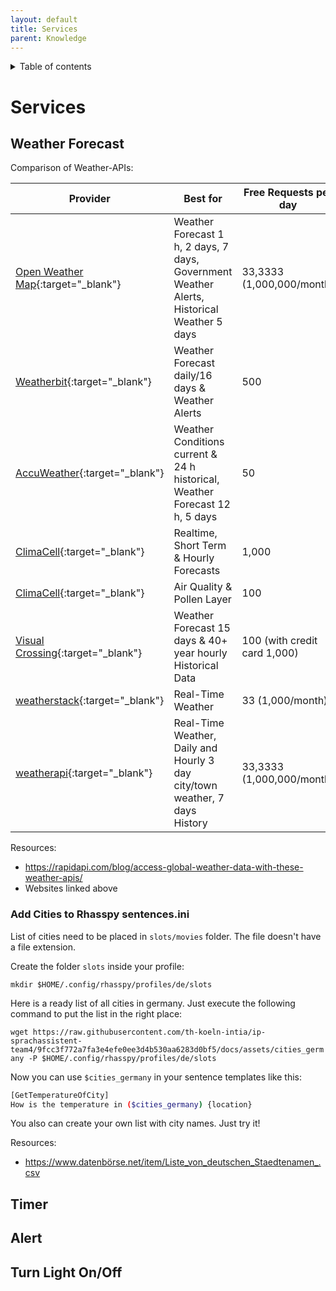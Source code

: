 ```yaml
---
layout: default
title: Services
parent: Knowledge
---
```


<details close markdown="block">
  <summary>
    Table of contents
  </summary>
  {: .text-delta }
1. TOC
{:toc}
</details>

# Services

## Weather Forecast

Comparison of Weather-APIs:

| Provider                                                                           | Best for                                                                                       | Free Requests per day
|------------------------------------------------------------------------------------|------------------------------------------------------------------------------------------------|---------------------------------
| [Open Weather Map](https://openweathermap.org){:target="_blank"}                   | Weather Forecast 1 h, 2 days, 7 days, Government Weather Alerts, Historical Weather 5 days     | 33,3333 (1,000,000/month)
| [Weatherbit](https://www.weatherbit.io){:target="_blank"}                          | Weather Forecast daily/16 days & Weather Alerts                                                | 500
| [AccuWeather](https://developer.accuweather.com){:target="_blank"}                 | Weather Conditions current & 24 h historical, Weather Forecast 12 h, 5 days                    | 50
| [ClimaCell](https://www.climacell.co/){:target="_blank"}                           | Realtime, Short Term & Hourly Forecasts                                                        | 1,000
| [ClimaCell](https://www.climacell.co/){:target="_blank"}                           | Air Quality & Pollen Layer                                                                     | 100
| [Visual Crossing](https://www.visualcrossing.com/weather-api){:target="_blank"}    | Weather Forecast 15 days & 40+ year hourly Historical Data                                     | 100 (with credit card 1,000)
| [weatherstack](https://weatherstack.com){:target="_blank"}                         | Real-Time Weather                                                                              | 33 (1,000/month)
| [weatherapi](http://www.weatherapi.com){:target="_blank"}                          | Real-Time Weather, Daily and Hourly 3 day city/town weather, 7 days History                    | 33,3333 (1,000,000/month)

Resources:
* https://rapidapi.com/blog/access-global-weather-data-with-these-weather-apis/
* Websites linked above

### Add Cities to Rhasspy sentences.ini

List of cities need to be placed in ``slots/movies`` folder. The file doesn't have a file extension.

Create the folder ``slots`` inside your profile:

``mkdir $HOME/.config/rhasspy/profiles/de/slots``

Here is a ready list of all cities in germany. Just execute the following command to put the list in the right place:

``wget https://raw.githubusercontent.com/th-koeln-intia/ip-sprachassistent-team4/9fcc3f772a7fa3e4efe0ee3d4b530aa6283d0bf5/docs/assets/cities_germany -P $HOME/.config/rhasspy/profiles/de/slots``

Now you can use ``$cities_germany`` in your sentence templates like this:

```bash
[GetTemperatureOfCity]
How is the temperature in ($cities_germany) {location}
```

You also can create your own list with city names. Just try it!

Resources:
* https://www.datenbörse.net/item/Liste_von_deutschen_Staedtenamen_.csv

## Timer

## Alert

## Turn Light On/Off

